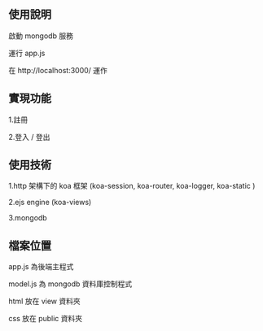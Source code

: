 ## 使用說明
啟動 mongodb 服務

運行 app.js

在 http://localhost:3000/ 運作

## 實現功能
1.註冊

2.登入 / 登出

## 使用技術
1.http 架構下的 koa 框架 (koa-session, koa-router, koa-logger, koa-static )

2.ejs engine (koa-views)

3.mongodb 

## 檔案位置
app.js 為後端主程式

model.js 為 mongodb 資料庫控制程式

html 放在 view 資料夾

css 放在 public 資料夾

